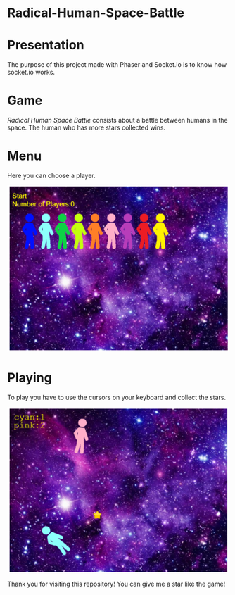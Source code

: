 # Radical-Human-Space-Battle

# Presentation

The purpose of this project made with Phaser and Socket.io is to know how socket.io works. 

# Game

*Radical Human Space Battle* consists about a battle between humans in the space. The human who has more stars collected wins.

# Menu 

Here you can choose a player.

![Menu](Menu.png)

# Playing 

To play you have to use the cursors on your keyboard and collect the stars.

![InGame](InGame.png)

Thank you for visiting this repository! You can give me a star like the game!
